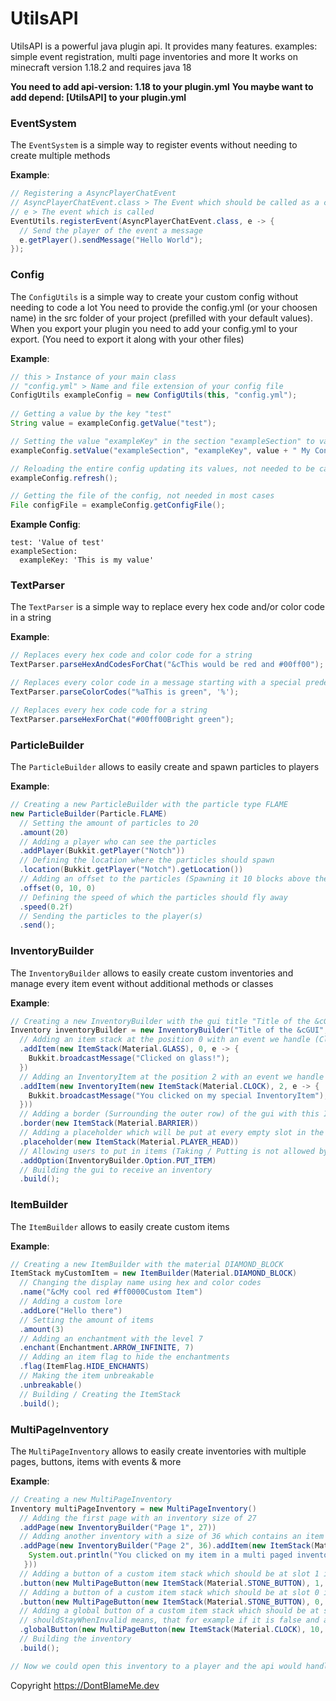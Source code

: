 # UtilsAPI
UtilsAPI is a powerful java plugin api. It provides many features. examples: simple event registration, multi page inventories and more
It works on minecraft version 1.18.2 and requires java 18

**You need to add api-version: 1.18 to your plugin.yml**
**You maybe want to add depend: [UtilsAPI] to your plugin.yml**

### EventSystem

The `EventSystem` is a simple way to register events without needing to create multiple methods

**Example**:

```java
// Registering a AsyncPlayerChatEvent
// AsyncPlayerChatEvent.class > The Event which should be called as a class
// e > The event which is called
EventUtils.registerEvent(AsyncPlayerChatEvent.class, e -> {
  // Send the player of the event a message
  e.getPlayer().sendMessage("Hello World");
});
```


### Config

The `ConfigUtils` is a simple way to create your custom config without needing to code a lot
You need to provide the config.yml (or your choosen name) in the src folder of your project (prefilled with your default values).
When you export your plugin you need to add your config.yml to your export. (You need to export it along with your other files)

**Example**:

```java
// this > Instance of your main class
// "config.yml" > Name and file extension of your config file
ConfigUtils exampleConfig = new ConfigUtils(this, "config.yml");
        
// Getting a value by the key "test"
String value = exampleConfig.getValue("test");

// Setting the value "exampleKey" in the section "exampleSection" to value + " My Config is working"
exampleConfig.setValue("exampleSection", "exampleKey", value + " My Config is working");

// Reloading the entire config updating its values, not needed to be called in most cases
exampleConfig.refresh();

// Getting the file of the config, not needed in most cases
File configFile = exampleConfig.getConfigFile();
```

**Example Config**:
```
test: 'Value of test'
exampleSection:
  exampleKey: 'This is my value'
```

### TextParser

The `TextParser` is a simple way to replace every hex code and/or color code in a string

**Example**:

```java
// Replaces every hex code and color code for a string  
TextParser.parseHexAndCodesForChat("&cThis would be red and #00ff00");

// Replaces every color code in a message starting with a special predefined character
TextParser.parseColorCodes("%aThis is green", '%');

// Replaces every hex code code for a string  
TextParser.parseHexForChat("#00ff00Bright green");
```

### ParticleBuilder

The `ParticleBuilder` allows to easily create and spawn particles to players

**Example**:

```java
// Creating a new ParticleBuilder with the particle type FLAME
new ParticleBuilder(Particle.FLAME)
  // Setting the amount of particles to 20
  .amount(20)
  // Adding a player who can see the particles
  .addPlayer(Bukkit.getPlayer("Notch"))
  // Defining the location where the particles should spawn
  .location(Bukkit.getPlayer("Notch").getLocation())
  // Adding an offset to the particles (Spawning it 10 blocks above the players location)
  .offset(0, 10, 0)
  // Defining the speed of which the particles should fly away
  .speed(0.2f)
  // Sending the particles to the player(s)
  .send();
```

### InventoryBuilder

The `InventoryBuilder` allows to easily create custom inventories and manage every item event without additional methods or classes

**Example**:

```java
// Creating a new InventoryBuilder with the gui title "Title of the &cGUI" and a size of 27
Inventory inventoryBuilder = new InventoryBuilder("Title of the &cGUI", 27)
  // Adding an item stack at the position 0 with an event we handle (Click / Drag etc.)
  .addItem(new ItemStack(Material.GLASS), 0, e -> {
    Bukkit.broadcastMessage("Clicked on glass!");
  })
  // Adding an InventoryItem at the position 2 with an event we handle (Click / Drag etc.)
  .addItem(new InventoryItem(new ItemStack(Material.CLOCK), 2, e -> {
    Bukkit.broadcastMessage("You clicked on my special InventoryItem");
  }))
  // Adding a border (Surrounding the outer row) of the gui with this ItemStack
  .border(new ItemStack(Material.BARRIER))
  // Adding a placeholder which will be put at every empty slot in the inventory
  .placeholder(new ItemStack(Material.PLAYER_HEAD))
  // Allowing users to put in items (Taking / Putting is not allowed by default)
  .addOption(InventoryBuilder.Option.PUT_ITEM)
  // Building the gui to receive an inventory
  .build();
```

### ItemBuilder

The `ItemBuilder` allows to easily create custom items

**Example**:

```java
// Creating a new ItemBuilder with the material DIAMOND_BLOCK
ItemStack myCustomItem = new ItemBuilder(Material.DIAMOND_BLOCK)
  // Changing the display name using hex and color codes
  .name("&cMy cool red #ff0000Custom Item")
  // Adding a custom lore
  .addLore("Hello there")
  // Setting the amount of items
  .amount(3)
  // Adding an enchantment with the level 7
  .enchant(Enchantment.ARROW_INFINITE, 7)
  // Adding an item flag to hide the enchantments
  .flag(ItemFlag.HIDE_ENCHANTS)
  // Making the item unbreakable
  .unbreakable()
  // Building / Creating the ItemStack
  .build();
```

### MultiPageInventory

The `MultiPageInventory` allows to easily create inventories with multiple pages, buttons, items with events & more

**Example**:

```java
// Creating a new MultiPageInventory
Inventory multiPageInventory = new MultiPageInventory()
  // Adding the first page with an inventory size of 27
  .addPage(new InventoryBuilder("Page 1", 27))
  // Adding another inventory with a size of 36 which contains an item with a special event
  .addPage(new InventoryBuilder("Page 2", 36).addItem(new ItemStack(Material.DIAMOND_BLOCK), 0, e -> {
    System.out.println("You clicked on my item in a multi paged inventory");
   }))
  // Adding a button of a custom item stack which should be at slot 1 in inventory 1. It redirects to page 2
  .button(new MultiPageButton(new ItemStack(Material.STONE_BUTTON), 1, 1, 2))
  // Adding a button of a custom item stack which should be at slot 0 in inventory 1. It redirects to the next page
  .button(new MultiPageButton(new ItemStack(Material.STONE_BUTTON), 0, 1, MultiPageButton.ButtonType.NEXT))
  // Adding a global button of a custom item stack which should be at slot 10 in every inventory. It redirects to the last page and disappears if it is invalid
  // shouldStayWhenInvalid means, that for example if it is false and a button to the next page would be on the last page of the MultiInventory, it would disappear because it makes no sense for it to be there (Because there is no next page)
  .globalButton(new MultiPageButton(new ItemStack(Material.CLOCK), 10, MultiPageButton.ButtonType.LAST, false))
  // Building the inventory
  .build();

// Now we could open this inventory to a player and the api would handle everything else
```

Copyright https://DontBlameMe.dev
